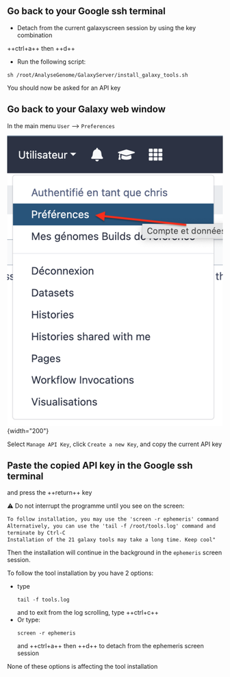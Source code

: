 ## Go back to your Google ssh terminal

- Detach from the current galaxyscreen session by using the key combination

++ctrl+a++ then ++d++

- Run the following script:
```
sh /root/AnalyseGenome/GalaxyServer/install_galaxy_tools.sh
```
You should now be asked for an API key

## Go back to your Galaxy web window

In the main menu `User` --> `Preferences`

![user preferences](images/user_preferences.png){width="200"}

Select `Manage API Key`, click `Create a new Key`, and copy the current API key

## Paste the copied API key in the Google ssh terminal

and press the ++return++ key

:warning: Do not interrupt the programme until you see on the screen:

```
To follow installation, you may use the 'screen -r ephemeris' command
Alternatively, you can use the 'tail -f /root/tools.log' command and terminate by Ctrl-C
Installation of the 21 galaxy tools may take a long time. Keep cool"
```
Then the installation will continue in the background in the `ephemeris` screen session.

To follow the tool installation by you have 2 options:

- type 
  ```
  tail -f tools.log
  ```
  and to exit from the log scrolling, type ++ctrl+c++
- Or type:
  ```
  screen -r ephemeris
  ```
  and ++ctrl+a++ then ++d++ to detach from the ephemeris screen session

None of these options is affecting the tool installation